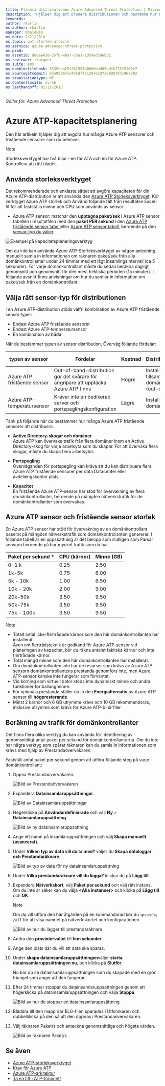 ```yaml
---
title: Planera distributionen Azure Advanced Threat Protection | Microsoft Docs
description: "Hjälper dig att planera distributionen och bestämma hur många Azure ATP-servrar som behövs för nätverket"
keywords: 
author: rkarlin
ms.author: rkarlin
manager: mbaldwin
ms.date: 2/21/2018
ms.topic: get-started-article
ms.service: azure-advanced-threat-protection
ms.prod: 
ms.assetid: da0ee438-35f8-4097-b3a1-1354ad59eb32
ms.reviewer: itargoet
ms.suite: ems
ms.openlocfilehash: 3939cba25f262991b000dbdd09bdfbf78f5102e7
ms.sourcegitcommit: 03e959b7ce4b6df421297e1872e028793c967302
ms.translationtype: MT
ms.contentlocale: sv-SE
ms.lasthandoff: 02/21/2018
---
```

*Gäller för: Azure Advanced Threat Protection*



# <a name="azure-atp-capacity-planning"></a>Azure ATP-kapacitetsplanering
Den här artikeln hjälper dig att avgöra hur många Azure ATP sensorer och fristående sensorer som du behöver.

> [!NOTE] 
> Storleksverktyget har två blad - en för ATA och en för Azure ATP. Kontrollera att rätt bladet.

## <a name="using-the-sizing-tool"></a>Använda storleksverktyget
Det rekommenderade och enklaste sättet att avgöra kapaciteten för din Azure ATP-distribution är att använda den [Azure ATP Storleksverktyget](http://aka.ms/aatpsizingtool). Kör verktyget Azure ATP storlek och Använd följande fält från resultaten Excel-fil för att fastställa minne och CPU som används av sensor:

- Azure ATP sensor: matchar den **upptagna paket/sek** i Azure ATP sensor tabellen i resultatfilen med den **paket PER sekund** i den [Azure ATP fristående sensor tabell](#azure-atp-sensor-sizing)eller [Azure ATP sensor tabell](#azure-atp-standalone-sensor-sizing), beroende på den [sensor-typ du väljer](#choosing-the-right-sensor-type-for-your-deployment).


![Exempel på kapacitetsplaneringsverktyg](media/capacity-tool.png)


Om du inte kan använda Azure ATP-Storleksverktyget av någon anledning, manuellt samla in informationen om räknaren paket/sek från alla domänkontrollanter under 24 timmar med ett lågt insamlingsintervall (ca 5 sekunder). För varje domänkontrollant måste du sedan beräkna dagligt genomsnitt och genomsnitt för den mest hektiska perioden (15 minuter).
I följande avsnitt finns anvisningar om hur du samlar in information om paket/sek från en domänkontrollant.

## <a name="choosing-the-right-sensor-type-for-your-deployment"></a>Välja rätt sensor-typ för distributionen
I en Azure ATP-distribution stöds valfri kombination av Azure ATP fristående sensor typer:

- Endast Azure ATP fristående sensorer
- Endast Azure ATP-temperatursensor
- En kombination av båda

När du bestämmer typen av sensor distribution, Överväg följande fördelar:

|typen av sensor|Fördelar|Kostnad|Distributionstopologi|Användning av domänkontrollant|
|----|----|----|----|-----|
|Azure ATP fristående sensor|Out-of-band-distribution gör det svårare för angripare att upptäcka Azure ATP finns|Högre|Installeras tillsammans med domänkontrollanten (out-of-band)|Har stöd för upp till 100 000 paket per sekund|
|Azure ATP-temperatursensor|Kräver inte en dedikerad server och portspeglingskonfiguration|Lägre|Installerad på domänkontrollanten|Har stöd för upp till 100 000 paket per sekund|

Tänk på följande när du bestämmer hur många Azure ATP fristående sensorer att distribuera.

-   **Active Directory-skogar och domäner**<br>
    Azure ATP kan övervaka trafik från flera domäner inom en Active Directory-skog för varje arbetsyta som du skapar. För att övervaka flera skogar, måste du skapa flera arbetsytor. 

-   **Portspegling**<br>
Överväganden för portspegling kan kräva att du kan distribuera flera Azure ATP fristående sensorer per data Datacenter eller avdelningskontor plats.

-   **Kapacitet**<br>
    En fristående Azure ATP-sensor har stöd för övervakning av flera domänkontrollanter, beroende på mängden nätverkstrafik för de domänkontrollanter som övervakas. 


## Azure ATP sensor och fristående sensor storlek <a name="sizing"></a>

En Azure ATP sensor har stöd för övervakning av en domänkontrollant baserat på mängden nätverkstrafik som domänkontrollanten genererar. I följande tabell är en uppskattning är det belopp som slutligen som Parsar sensorn beroende på hur mycket trafik som du har. 


|Paket per sekund *|CPU (kärnor)|Minne (GB)|
|----|----|-----|
|0-1 k|0.25|2.50|
|1k-5k|0.75|6.00|
|5k - 10k|1.00|6.50|
|10k - 20k|2.00|9.00|
|20k-50k|3.50|9.50|
|50k-75k |3.50|9.50|
|75k - 100k|3.50 |9.50|

> [!NOTE]
> - Totalt antal icke-flertrådade kärnor som den här domänkontrollanten har installerat.<br>Även om flertrådsteknik är godkänd för Azure ATP-sensor vid planeringen av kapacitet, bör du räkna antalet faktiska kärnor och inte flertrådade kärnor.
> - Total mängd minne som den här domänkontrollanten har installerat.
> -   Om domänkontrollanten inte har de resurser som krävs av Azure ATP sensorn domänkontrollantens prestanda genomförs inte, men Azure ATP-sensor kanske inte fungerar som förväntat.
> -   Vid körning som virtuell dator stöds inte dynamiskt minne och andra funktioner för ballongminne.
> -   För optimala prestanda ställer du in den **Energialternativ** av Azure ATP sensor till **högpresterande**.
> -   Minst 2 kärnor och 6 GB utrymme krävs och 10 GB rekommenderas, inklusive utrymme som krävs för Azure ATP-binärfiler.


## <a name="domain-controller-traffic-estimation"></a>Beräkning av trafik för domänkontrollanter

Det finns flera olika verktyg du kan använda för identifiering av genomsnittligt antal paket per sekund för domänkontrollanterna. Om du inte har några verktyg som spårar räknaren kan du samla in informationen som krävs med hjälp av Prestandaövervakaren.

Fastställ antal paket per sekund genom att utföra följande steg på varje domänkontrollant:

1.  Öppna Prestandaövervakaren.

    ![Bild av Prestandaövervakaren](media/atp-traffic-estimation-1.png)

2.  Expandera **Datainsamlaruppsättningar**.

    ![Bild av Datainsamlaruppsättningar](media/atp-traffic-estimation-2.png)

3.  Högerklicka på **Användardefinierade** och välj **Ny** &gt; **Datainsamlaruppsättning**.

    ![Bild av ny datainsamlaruppsättning](media/atp-traffic-estimation-3.png)

4.  Ange ett namn på insamlaruppsättningen och välj **Skapa manuellt (avancerat)**.

5.  Under **Vilken typ av data vill du ta med?** väljer du **Skapa dataloggar och Prestandaräknare**.

    ![Bild av typ av data för ny datainsamlaruppsättning](media/atp-traffic-estimation-5.png)

6.  Under **Vilka prestandaräknare vill du logga?** klickar du på **Lägg till**.

7.  Expandera **Nätverkskort**, välj **Paket per sekund** och välj rätt instans. Om du inte är säker kan du välja **&lt;Alla instanser&gt;** och klicka på **Lägg till** och **OK**.

    > [!NOTE]
    > Om du vill utföra den här åtgärden på en kommandorad kör du `ipconfig /all` för att visa namnet på nätverkskortet och konfigurationen.

    ![Bild av hur du lägger till prestandaräknare](media/atp-traffic-estimation-7.png)

8.  Ändra den **provintervallet** till **fem sekunder**.

9. Ange den plats där du vill att data ska sparas.

10. Under **skapa datainsamlaruppsättningen**väljer **starta datainsamlaruppsättningen nu**, och klicka på **Slutför**.

    Nu bör du se datainsamlaruppsättningen som du skapade med en grön triangel som anger att den fungerar.

11. Efter 24 timmar stoppar du datainsamlaruppsättningen genom att högerklicka på datainsamlaruppsättningen och välja **Stoppa**.

    ![Bild av hur du stoppar en datainsamlaruppsättning](media/atp-traffic-estimation-12.png)

12. Bläddra till den mapp där BLG-filen sparades i Utforskaren och dubbelklicka på den så att den öppnas i Prestandaövervakaren.

13. Välj räknaren Paket/s och anteckna genomsnittliga och högsta värden.

    ![Bild av räknaren Paket/s](media/atp-traffic-estimation-14.png)



## <a name="see-also"></a>Se även
- [Azure ATP-storleksverktyget](http://aka.ms/aatpsizingtool)
- [Krav för Azure ATP](atp-prerequisites.md)
- [Azure ATP-arkitektur](atp-architecture.md)
- [Ta en titt i ATP-forumet!](https://aka.ms/azureatpcommunity)
